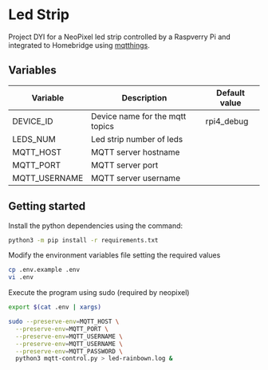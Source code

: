 # Led Strip

Project DYI for a NeoPixel led strip controlled by a Raspverry Pi and integrated to Homebridge using [mqtthings](https://github.com/arachnetech/homebridge-mqttthing).

## Variables

| Variable | Description | Default value |
|----------|-------------|---------------|
| DEVICE_ID | Device name for the mqtt topics | rpi4_debug |
| LEDS_NUM | Led strip number of leds |
| MQTT_HOST | MQTT server hostname |
| MQTT_PORT | MQTT server port |
| MQTT_USERNAME | MQTT server username |

## Getting started
Install the python dependencies using the command:
```bash
python3 -m pip install -r requirements.txt
```

Modify the environment variables file setting the required values
```bash
cp .env.example .env
vi .env
```

Execute the program using sudo (required by neopixel)
```bash
export $(cat .env | xargs)

sudo --preserve-env=MQTT_HOST \
  --preserve-env=MQTT_PORT \
  --preserve-env=MQTT_USERNAME \
  --preserve-env=MQTT_USERNAME \
  --preserve-env=MQTT_PASSWORD \
  python3 mqtt-control.py > led-rainbown.log &
```

## 
